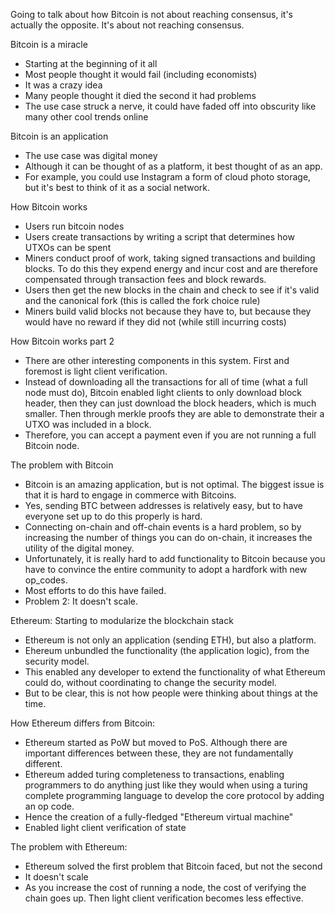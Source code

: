 Going to talk about how Bitcoin is not about reaching consensus, it's actually the opposite. It's about not reaching consensus.

Bitcoin is a miracle
- Starting at the beginning of it all
- Most people thought it would fail (including economists)
- It was a crazy idea
- Many people thought it died the second it had problems
- The use case struck a nerve, it could have faded off into obscurity like many other cool trends online

Bitcoin is an application
- The use case was digital money
- Although it can be thought of as a platform, it best thought of as an app.
- For example, you could use Instagram a form of cloud photo storage, but it's best to think of it as a social network.

How Bitcoin works
- Users run bitcoin nodes
- Users create transactions by writing a script that determines how UTXOs can be spent
- Miners conduct proof of work, taking signed transactions and building blocks. To do this they expend energy and incur cost and are therefore compensated through transaction fees and block rewards.
- Users then get the new blocks in the chain and check to see if it's valid and the canonical fork (this is called the fork choice rule)
- Miners build valid blocks not because they have to, but because they would have no reward if they did not (while still incurring costs)

How Bitcoin works part 2
- There are other interesting components in this system. First and foremost is light client verification.
- Instead of downloading all the transactions for all of time (what a full node must do), Bitcoin enabled light clients to only download block header, then they can just download the block headers, which is much smaller. Then through merkle proofs they are able to demonstrate their a UTXO was included in a block.
- Therefore, you can accept a payment even if you are not running a full Bitcoin node.

The problem with Bitcoin
- Bitcoin is an amazing application, but is not optimal. The biggest issue is that it is hard to engage in commerce with Bitcoins.
- Yes, sending BTC between addresses is relatively easy, but to have everyone set up to do this properly is hard.
- Connecting on-chain and off-chain events is a hard problem, so by increasing the number of things you can do on-chain, it increases the utility of the digital money.
- Unfortunately, it is really hard to add functionality to Bitcoin because you have to convince the entire community to adopt a hardfork with new op_codes.
- Most efforts to do this have failed.
- Problem 2: It doesn't scale.

Ethereum: Starting to modularize the blockchain stack
- Ethereum is not only an application (sending ETH), but also a platform.
- Ehereum unbundled the functionality (the application logic), from the security model.
- This enabled any developer to extend the functionality of what Ethereum could do, without coordinating to change the security model.
- But to be clear, this is not how people were thinking about things at the time.

How Ethereum differs from Bitcoin:
- Ethereum started as PoW but moved to PoS. Although there are important differences between these, they are not fundamentally different.
- Ethereum added turing completeness to transactions, enabling programmers to do anything just like they would when using a turing complete programming language to develop the core protocol by adding an op code.
- Hence the creation of a fully-fledged "Ethereum virtual machine"
- Enabled light client verification of state

The problem with Ethereum:
- Ethereum solved the first problem that Bitcoin faced, but not the second
- It doesn't scale
- As you increase the cost of running a node, the cost of verifying the chain goes up. Then light client verification becomes less effective.

